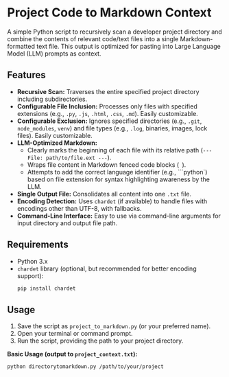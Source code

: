 # Project Code to Markdown Context

A simple Python script to recursively scan a developer project directory and combine the contents of relevant code/text files into a single Markdown-formatted text file. This output is optimized for pasting into Large Language Model (LLM) prompts as context.

## Features

* **Recursive Scan:** Traverses the entire specified project directory including subdirectories.
* **Configurable File Inclusion:** Processes only files with specified extensions (e.g., `.py`, `.js`, `.html`, `.css`, `.md`). Easily customizable.
* **Configurable Exclusion:** Ignores specified directories (e.g., `.git`, `node_modules`, `venv`) and file types (e.g., `.log`, binaries, images, lock files). Easily customizable.
* **LLM-Optimized Markdown:**
    * Clearly marks the beginning of each file with its relative path (`--- File: path/to/file.ext ---`).
    * Wraps file content in Markdown fenced code blocks (``` ```).
    * Attempts to add the correct language identifier (e.g., ```python`) based on file extension for syntax highlighting awareness by the LLM.
* **Single Output File:** Consolidates all content into one `.txt` file.
* **Encoding Detection:** Uses `chardet` (if available) to handle files with encodings other than UTF-8, with fallbacks.
* **Command-Line Interface:** Easy to use via command-line arguments for input directory and output file path.

## Requirements

* Python 3.x
* `chardet` library (optional, but recommended for better encoding support):
    ```bash
    pip install chardet
    ```

## Usage

1.  Save the script as `project_to_markdown.py` (or your preferred name).
2.  Open your terminal or command prompt.
3.  Run the script, providing the path to your project directory.

**Basic Usage (output to `project_context.txt`):**

```bash
python directorytomarkdown.py /path/to/your/project

